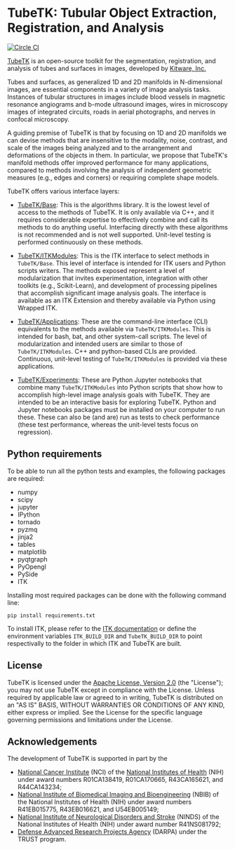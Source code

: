TubeTK: Tubular Object Extraction, Registration, and Analysis
=============================================================

[![Circle CI](https://circleci.com/gh/KitwareMedical/TubeTK.svg?style=svg)](https://open.cdash.org/index.php?project=TubeTK)

[TubeTK](http://www.tubetk.org) is an open-source toolkit for the segmentation, registration, and analysis of tubes and surfaces in images, developed by [Kitware, Inc.](http://www.kitware.com)

Tubes and surfaces, as generalized 1D and 2D manifolds in N-dimensional images, are essential components in a variety of image analysis tasks. Instances of tubular structures in images include blood vessels in magnetic resonance angiograms and b-mode ultrasound images, wires in microscopy images of integrated circuits, roads in aerial photographs, and nerves in confocal microscopy.

A guiding premise of TubeTK is that by focusing on 1D and 2D manifolds we can devise methods that are insensitive to the modality, noise, contrast, and scale of the images being analyzed and to the arrangement and deformations of the objects in them. In particular, we propose that TubeTK's manifold methods offer improved performance for many applications, compared to methods involving the analysis of independent geometric measures (e.g., edges and corners) or requiring complete shape models.

TubeTK offers various interface layers:

* [TubeTK/Base][TubeTK/Base]: This is the algorithms library.   It is the lowest level of access to the methods of TubeTK.  It is only available via C++, and it requires considerable expertise to effectively combine and call its methods to do anything useful.   Interfacing directly with these algorithms is not recommended and is not well supported. Unit-level testing is performed continuously on these methods.

* [TubeTK/ITKModules][TubeTK/ITKModules]: This is the ITK interface to select methods in `TubeTK/Base`.  This level of interface is intended for ITK users and Python scripts writers.  The methods exposed represent a level of modularization that invites experimentation, integration with other toolkits (e.g., Scikit-Learn), and development of processing pipelines that accomplish significant image analysis goals.  The interface is available as an ITK Extension and thereby available via Python using Wrapped ITK.

* [TubeTK/Applications][TubeTK/Applications]: These are the command-line interface (CLI) equivalents to the methods available via `TubeTK/ITKModules`.  This is intended for bash, bat, and other system-call scripts.  The level of modularization and intended users are similar to those of `TubeTK/ITKModules`.  C++ and python-based CLIs are provided.  Continuous, unit-level testing of `TubeTK/ITKModules` is provided via these applications.

* [TubeTK/Experiments][TubeTK/Experiments]: These are Python Jupyter notebooks that combine many `TubeTK/ITKModules` into Python scripts that show how to accomplish high-level image analysis goals with TubeTK.  They are intended to be an interactive basis for exploring TubeTK.  Python and Jupyter notebooks packages must be installed on your computer to run these. These can also be (and are) run as tests to check performance (these test performance, whereas the unit-level tests focus on regression).


Python requirements
-------------------

To be able to run all the python tests and examples, the following packages are required:
* numpy
* scipy
* jupyter
* IPython
* tornado
* pyzmq
* jinja2
* tables
* matplotlib
* pyqtgraph
* PyOpengl
* PySide
* ITK

Installing most required packages can be done with the following command line:

```
pip install requirements.txt
```

To install ITK, please refer to the [ITK documentation](https://blog.kitware.com/itk-python-wrapping-now-available-for-the-latest-msvc-clang-and-gcc/) or define the environment variables `ITK_BUILD_DIR` and `TubeTK_BUILD_DIR` to point respectivally to the folder in which ITK and TubeTK are built.

License
-------

TubeTK is licensed under the [Apache License, Version 2.0](http://www.apache.org/licenses/LICENSE-2.0) (the "License"); you may not use TubeTK except in compliance with the License. Unless required by applicable law or agreed to in writing, TubeTK is distributed on an "AS IS" BASIS, WITHOUT WARRANTIES OR CONDITIONS OF ANY KIND, either express or implied. See the License for the specific language governing permissions and limitations under the License.

Acknowledgements
----------------

The development of TubeTK is supported in part by the

* [National Cancer Institute](http://www.cancer.gov‎) (NCI) of the [National Institutes of Health](http://www.nih.gov) (NIH) under award numbers R01CA138419, R01CA170665, R43CA165621, and R44CA143234;
* [National Institute of Biomedical Imaging and Bioengineering](http://www.nibib.nih.gov) (NBIB) of the National Institutes of Health (NIH) under award numbers R41EB015775, R43EB016621, and U54EB005149;
* [National Institute of Neurological Disorders and Stroke](http://www.ninds.nih.gov) (NINDS) of the National Institutes of Health (NIH) under award number R41NS081792;
* [Defense Advanced Research Projects Agency](http://www.darpa.mil) (DARPA) under the TRUST program.

[TubeTK/Base]: https://github.com/KitwareMedical/TubeTK/tree/master/Base
[TubeTK/ITKModules]: https://github.com/KitwareMedical/TubeTK/tree/master/ITKModules
[TubeTK/Applications]: https://github.com/KitwareMedical/TubeTK/tree/master/Applications
[TubeTK/Experiments]: https://github.com/KitwareMedical/TubeTK/tree/master/Experiments
